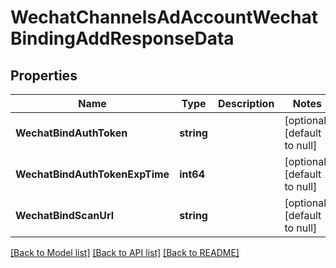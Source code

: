# WechatChannelsAdAccountWechatBindingAddResponseData

## Properties
Name | Type | Description | Notes
------------ | ------------- | ------------- | -------------
**WechatBindAuthToken** | **string** |  | [optional] [default to null]
**WechatBindAuthTokenExpTime** | **int64** |  | [optional] [default to null]
**WechatBindScanUrl** | **string** |  | [optional] [default to null]

[[Back to Model list]](../README.md#documentation-for-models) [[Back to API list]](../README.md#documentation-for-api-endpoints) [[Back to README]](../README.md)


